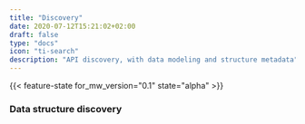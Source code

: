 ```yaml
---
title: "Discovery"
date: 2020-07-12T15:21:02+02:00
draft: false
type: "docs"
icon: "ti-search"
description: "API discovery, with data modeling and structure metadata"
---
```


{{< feature-state for_mw_version="0.1" state="alpha" >}}

### Data structure discovery


